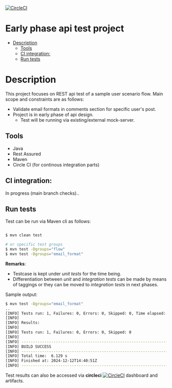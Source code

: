 [![CircleCI](https://dl.circleci.com/status-badge/img/circleci/WpmyY8VXzpWRMEk9MTHKSj/DMYCCyeQyD2fAwHXcQ3Ysi/tree/main.svg?style=svg&circle-token=CCIPRJ_B7JipfsFwKV2fyTFXaSBL_7ac271ffaa0f7ea8d1e7872ca9874338894b88f7)](https://dl.circleci.com/status-badge/redirect/circleci/WpmyY8VXzpWRMEk9MTHKSj/DMYCCyeQyD2fAwHXcQ3Ysi/tree/main)

# Early phase api test project

- [Description](#description)
  - [Tools](#tools)
  - [CI integration:](#ci-integration)
  - [Run tests](#run-tests)

# Description

This project focuses on REST api test of a sample user scenario flow. 
Main scope and constraints are as follows:
  - Validate email formats in comments section for specific user's post.
  - Project is in early phase of api design. 
    - Test will be running via existing/external mock-server.

## Tools

- Java
- Rest Assured
- Maven
- Circle CI (for continous integration parts)

## CI integration:

In progress (main branch checks)..

## Run tests

Test can be run via Maven cli as follows:

```bash

$ mvn clean test

# or specific test groups
$ mvn test -Dgroups="flow"
$ mvn test -Dgroups="email_format"

```
**Remarks**: 
- Testcase is kept under _unit tests_ for the time being.
- Differentiation between _unit_ and _integration tests_ can be made by means of taggings or they can be moved to _integration tests_ in next phases.

Sample output:
```bash
$ mvn test -Dgroups="email_format"
..
[INFO] Tests run: 1, Failures: 0, Errors: 0, Skipped: 0, Time elapsed: 2.249 s -- in com.draft.apitest.EmailsInCommentsValidityTest
[INFO] 
[INFO] Results:
[INFO] 
[INFO] Tests run: 1, Failures: 0, Errors: 0, Skipped: 0
[INFO] 
[INFO] ------------------------------------------------------------------------
[INFO] BUILD SUCCESS
[INFO] ------------------------------------------------------------------------
[INFO] Total time:  6.129 s
[INFO] Finished at: 2024-12-12T14:40:51Z
[INFO] ------------------------------------------------------------------------

```
Test results can also be accessed via **circleci** [![CircleCI](https://dl.circleci.com/status-badge/img/circleci/WpmyY8VXzpWRMEk9MTHKSj/DMYCCyeQyD2fAwHXcQ3Ysi/tree/main.svg?style=svg&circle-token=CCIPRJ_B7JipfsFwKV2fyTFXaSBL_7ac271ffaa0f7ea8d1e7872ca9874338894b88f7)](https://dl.circleci.com/status-badge/redirect/circleci/WpmyY8VXzpWRMEk9MTHKSj/DMYCCyeQyD2fAwHXcQ3Ysi/tree/main) dashboard and artifacts.